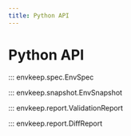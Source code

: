```yaml
---
title: Python API
---
```


# Python API

::: envkeep.spec.EnvSpec

::: envkeep.snapshot.EnvSnapshot

::: envkeep.report.ValidationReport

::: envkeep.report.DiffReport
